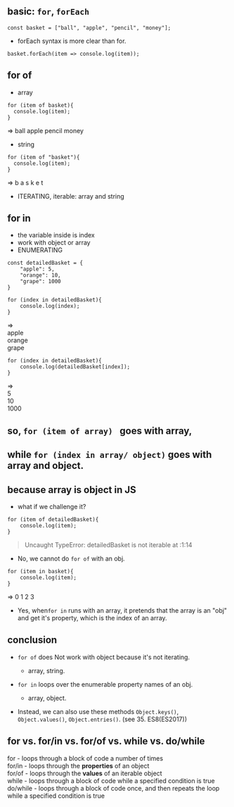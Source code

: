 ## basic: ```for```, ```forEach```

```
const basket = ["ball", "apple", "pencil", "money"];
```
- forEach syntax is more clear than for.

```
basket.forEach(item => console.log(item));
```

## for of
- array
```
for (item of basket){
  console.log(item);
}
```
=> 
ball
apple
pencil
money

- string
```
for (item of "basket"){
  console.log(item);
}
```
=>
b
a
s
k
e
t

- ITERATING, iterable: array and string


## for in
- the variable inside is index
- work with object or array
- ENUMERATING

```
const detailedBasket = {
	"apple": 5,
	"orange": 10,
	"grape": 1000
}
```

```
for (index in detailedBasket){
	console.log(index);
}
```
=>    
apple    
orange    
grape    
```
for (index in detailedBasket){
	console.log(detailedBasket[index]);
}
```
=>    
5    
10    
1000    

## so, ```for (item of array) ``` goes with array, 
## while ```for (index in array/ object)``` goes with array and object.
## because array is object in JS

- what if we challenge it?
```
for (item of detailedBasket){
	console.log(item);
}
```
> Uncaught TypeError: detailedBasket is not iterable
    at <anonymous>:1:14

- No, we cannot do ```for of``` with an obj.

```
for (item in basket){
	console.log(item);
}
```
=>
0
1
2
3

- Yes, when```for in``` runs with an array, it pretends that the array is an "obj" and get it's property, which is the index of an array.

## conclusion

- ```for of``` does Not work with object because it's not iterating.
  - array, string.

- ```for in``` loops over the enumerable property names of an obj.
  - array, object.
  
- Instead, we can also use these methods ```Object.keys()```, ```Object.values()```, ```Object.entries()```. (see 35. ES8(ES2017))


## for vs. for/in vs. for/of vs. while vs. do/while

for - loops through a block of code a number of times          
for/in - loops through the **properties** of an object          
for/of - loops through the **values** of an iterable object          
while - loops through a block of code while a specified condition is true          
do/while - loops through a block of code once, and then repeats the loop while a specified condition is true          
